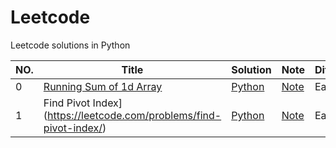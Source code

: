 # Leetcode
Leetcode solutions in Python

|NO.|Title|Solution|Note|Difficulty|Tag|
|---|-----|--------|----|----------|---|
|0|[Running Sum of 1d Array](https://leetcode.com/problems/running-sum-of-1d-array/)|[Python](000.%20Running%20Sum%20of%201d%20Array/solution.py)|[Note](000.%20Running%20Sum%20of%201d%20Array/README.md)|Easy|`Array`|
|1|Find Pivot Index](https://leetcode.com/problems/find-pivot-index/)|[Python](001.%Find%20Pivot%20Index/solution.py)|[Note](001.%Find%20Pivot%20Index/README.md)|Easy|`Array`|
